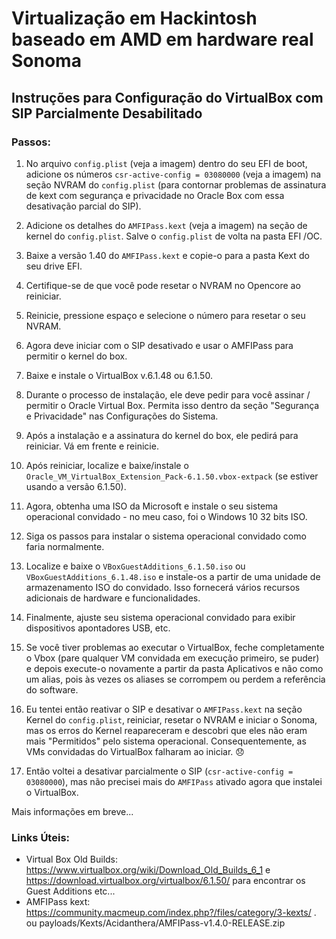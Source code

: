 # Virtualização em Hackintosh baseado em AMD em hardware real Sonoma

## Instruções para Configuração do VirtualBox com SIP Parcialmente Desabilitado

### Passos:

1. No arquivo `config.plist` (veja a imagem) dentro do seu EFI de boot, adicione os números `csr-active-config = 03080000` (veja a imagem) na seção NVRAM do `config.plist` (para contornar problemas de assinatura de kext com segurança e privacidade no Oracle Box com essa desativação parcial do SIP).

2. Adicione os detalhes do `AMFIPass.kext` (veja a imagem) na seção de kernel do `config.plist`. Salve o `config.plist` de volta na pasta EFI /OC.

3. Baixe a versão 1.40 do `AMFIPass.kext` e copie-o para a pasta Kext do seu drive EFI.

4. Certifique-se de que você pode resetar o NVRAM no Opencore ao reiniciar.

5. Reinicie, pressione espaço e selecione o número para resetar o seu NVRAM.

6. Agora deve iniciar com o SIP desativado e usar o AMFIPass para permitir o kernel do box.

7. Baixe e instale o VirtualBox v.6.1.48 ou 6.1.50.

8. Durante o processo de instalação, ele deve pedir para você assinar / permitir o Oracle Virtual Box. Permita isso dentro da seção "Segurança e Privacidade" nas Configurações do Sistema.

9. Após a instalação e a assinatura do kernel do box, ele pedirá para reiniciar. Vá em frente e reinicie.

10. Após reiniciar, localize e baixe/instale o `Oracle_VM_VirtualBox_Extension_Pack-6.1.50.vbox-extpack` (se estiver usando a versão 6.1.50).

11. Agora, obtenha uma ISO da Microsoft e instale o seu sistema operacional convidado - no meu caso, foi o Windows 10 32 bits ISO.

12. Siga os passos para instalar o sistema operacional convidado como faria normalmente.

13. Localize e baixe o `VBoxGuestAdditions_6.1.50.iso` ou `VBoxGuestAdditions_6.1.48.iso` e instale-os a partir de uma unidade de armazenamento ISO do convidado. Isso fornecerá vários recursos adicionais de hardware e funcionalidades.

14. Finalmente, ajuste seu sistema operacional convidado para exibir dispositivos apontadores USB, etc.

15. Se você tiver problemas ao executar o VirtualBox, feche completamente o Vbox (pare qualquer VM convidada em execução primeiro, se puder) e depois execute-o novamente a partir da pasta Aplicativos e não como um alias, pois às vezes os aliases se corrompem ou perdem a referência do software.

16. Eu tentei então reativar o SIP e desativar o `AMFIPass.kext` na seção Kernel do `config.plist`, reiniciar, resetar o NVRAM e iniciar o Sonoma, mas os erros do Kernel reapareceram e descobri que eles não eram mais "Permitidos" pelo sistema operacional. Consequentemente, as VMs convidadas do VirtualBox falharam ao iniciar. 😞

17. Então voltei a desativar parcialmente o SIP (`csr-active-config = 03080000`), mas não precisei mais do `AMFIPass` ativado agora que instalei o VirtualBox.

Mais informações em breve...

### Links Úteis:
- Virtual Box Old Builds:  https://www.virtualbox.org/wiki/Download_Old_Builds_6_1
e  https://download.virtualbox.org/virtualbox/6.1.50/  para encontrar os Guest Additions etc...
- AMFIPass kext:  https://community.macmeup.com/index.php?/files/category/3-kexts/ . ou  payloads/Kexts/Acidanthera/AMFIPass-v1.4.0-RELEASE.zip
